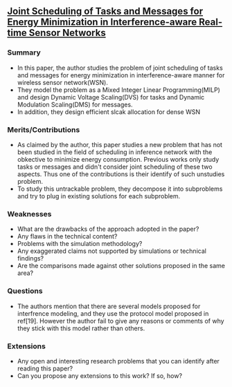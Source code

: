 ## [Joint Scheduling of Tasks and Messages for Energy Minimization in Interference-aware Real-time Sensor Networks](http://www.computer.org/csdl/trans/tm/preprint/06547140.pdf)


### Summary
<!--
- What is the problem that is addressed in the paper? 
- Which techniques are used to prove the results or obtain the performance evaluation? 
- What are the main results/findings? 
Please do not copy sentences from the paper (or abstract), use your own words to show your own preparation/understanding.
-->
- In this paper, the author studies the problem of joint scheduling of tasks and messages for energy minimization in interference-aware manner for wireless sensor network(WSN). 
- They model the problem as a Mixed Integer Linear Programming(MILP) and design Dynamic Voltage Scaling(DVS) for tasks and Dynamic Modulation Scaling(DMS) for messages. 
- In addition, they design efficient slcak allocation for dense WSN

### Merits/Contributions
<!--In this part, try to identify the strong points of the paper. 
- How does it contribute to the field? 
- Is there anything particularly attractive about the approach (e.g. strong analytical results or comprehensive experimental evaluation)? 
- Any commendable aspects about the methodology?-->
- As claimed by the author, this paper studies a new problem that has not been studied in the field of scheduling in inference network with the obkective to minimize energy consumption. Previous works only study tasks or messages and didn't consider joint scheduling of these two aspects. Thus one of the contributions is their identify of such unstudies problem.
- To study this untrackable problem, they decompose it into subproblems and try to plug in existing solutions for each subproblem. 

### Weaknesses
- What are the drawbacks of the approach adopted in the paper? 
- Any flaws in the technical content? 
- Problems with the simulation methodology? 
- Any exaggerated claims not supported by simulations or technical findings? 
- Are the comparisons made against other solutions proposed in the same area?

### Questions
- The authors mention that there are several models proposed for interfrence modeling, and they use the protocol model proposed in ref[19]. However the author fail to give any reasons or comments of why they stick with this model rather than others. 

### Extensions
- Any open and interesting research problems that you can identify after reading this paper? 
- Can you propose any extensions to this work? If so, how?
